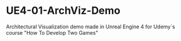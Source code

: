 # UE4-01-ArchViz-Demo
Architectural Visualization demo made in Unreal Engine 4 for Udemy´s course "How To Develop Two Games"
